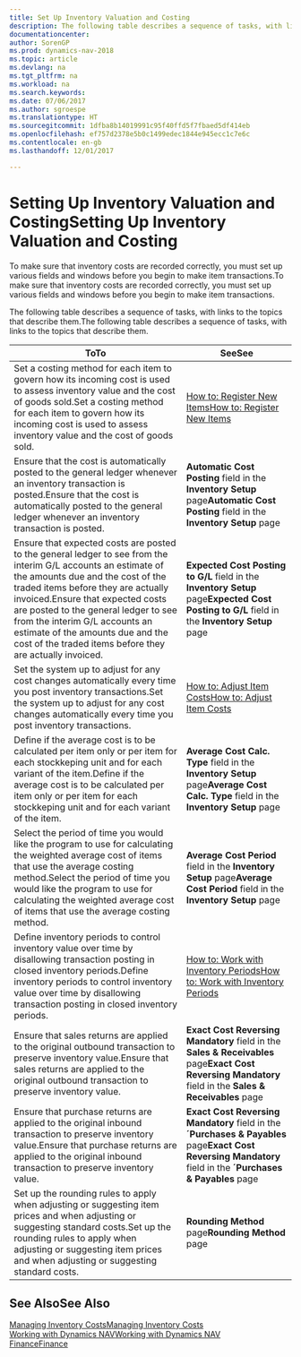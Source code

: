 ```yaml
---
title: Set Up Inventory Valuation and Costing
description: The following table describes a sequence of tasks, with links to the topics that describe them.
documentationcenter: 
author: SorenGP
ms.prod: dynamics-nav-2018
ms.topic: article
ms.devlang: na
ms.tgt_pltfrm: na
ms.workload: na
ms.search.keywords: 
ms.date: 07/06/2017
ms.author: sgroespe
ms.translationtype: HT
ms.sourcegitcommit: 1dfba8b14019991c95f40ffd5f7fbaed5df414eb
ms.openlocfilehash: ef757d2378e5b0c1499edec1844e945ecc1c7e6c
ms.contentlocale: en-gb
ms.lasthandoff: 12/01/2017

---
```

# <a name="setting-up-inventory-valuation-and-costing"></a><span data-ttu-id="17777-103">Setting Up Inventory Valuation and Costing</span><span class="sxs-lookup"><span data-stu-id="17777-103">Setting Up Inventory Valuation and Costing</span></span>
<span data-ttu-id="17777-104">To make sure that inventory costs are recorded correctly, you must set up various fields and windows before you begin to make item transactions.</span><span class="sxs-lookup"><span data-stu-id="17777-104">To make sure that inventory costs are recorded correctly, you must set up various fields and windows before you begin to make item transactions.</span></span>

<span data-ttu-id="17777-105">The following table describes a sequence of tasks, with links to the topics that describe them.</span><span class="sxs-lookup"><span data-stu-id="17777-105">The following table describes a sequence of tasks, with links to the topics that describe them.</span></span>

|<span data-ttu-id="17777-106">**To**</span><span class="sxs-lookup"><span data-stu-id="17777-106">**To**</span></span>|<span data-ttu-id="17777-107">**See**</span><span class="sxs-lookup"><span data-stu-id="17777-107">**See**</span></span>|  
|------------|-------------|  
|<span data-ttu-id="17777-108">Set a costing method for each item to govern how its incoming cost is used to assess inventory value and the cost of goods sold.</span><span class="sxs-lookup"><span data-stu-id="17777-108">Set a costing method for each item to govern how its incoming cost is used to assess inventory value and the cost of goods sold.</span></span>|[<span data-ttu-id="17777-109">How to: Register New Items</span><span class="sxs-lookup"><span data-stu-id="17777-109">How to: Register New Items</span></span>](inventory-how-register-new-items.md)|  
|<span data-ttu-id="17777-110">Ensure that the cost is automatically posted to the general ledger whenever an inventory transaction is posted.</span><span class="sxs-lookup"><span data-stu-id="17777-110">Ensure that the cost is automatically posted to the general ledger whenever an inventory transaction is posted.</span></span>|<span data-ttu-id="17777-111">**Automatic Cost Posting** field in the **Inventory Setup** page</span><span class="sxs-lookup"><span data-stu-id="17777-111">**Automatic Cost Posting** field in the **Inventory Setup** page</span></span>|  
|<span data-ttu-id="17777-112">Ensure that expected costs are posted to the general ledger to see from the interim G/L accounts an estimate of the amounts due and the cost of the traded items before they are actually invoiced.</span><span class="sxs-lookup"><span data-stu-id="17777-112">Ensure that expected costs are posted to the general ledger to see from the interim G/L accounts an estimate of the amounts due and the cost of the traded items before they are actually invoiced.</span></span>|<span data-ttu-id="17777-113">**Expected Cost Posting to G/L** field in the **Inventory Setup** page</span><span class="sxs-lookup"><span data-stu-id="17777-113">**Expected Cost Posting to G/L** field in the **Inventory Setup** page</span></span>|  
|<span data-ttu-id="17777-114">Set the system up to adjust for any cost changes automatically every time you post inventory transactions.</span><span class="sxs-lookup"><span data-stu-id="17777-114">Set the system up to adjust for any cost changes automatically every time you post inventory transactions.</span></span>|[<span data-ttu-id="17777-115">How to: Adjust Item Costs</span><span class="sxs-lookup"><span data-stu-id="17777-115">How to: Adjust Item Costs</span></span>](inventory-how-adjust-item-costs.md)|  
|<span data-ttu-id="17777-116">Define if the average cost is to be calculated per item only or per item for each stockkeping unit and for each variant of the item.</span><span class="sxs-lookup"><span data-stu-id="17777-116">Define if the average cost is to be calculated per item only or per item for each stockkeping unit and for each variant of the item.</span></span>|<span data-ttu-id="17777-117">**Average Cost Calc. Type** field in the **Inventory Setup** page</span><span class="sxs-lookup"><span data-stu-id="17777-117">**Average Cost Calc. Type** field in the **Inventory Setup** page</span></span>|  
|<span data-ttu-id="17777-118">Select the period of time you would like the program to use for calculating the weighted average cost of items that use the average costing method.</span><span class="sxs-lookup"><span data-stu-id="17777-118">Select the period of time you would like the program to use for calculating the weighted average cost of items that use the average costing method.</span></span>|<span data-ttu-id="17777-119">**Average Cost Period** field in the **Inventory Setup** page</span><span class="sxs-lookup"><span data-stu-id="17777-119">**Average Cost Period** field in the **Inventory Setup** page</span></span>|  
|<span data-ttu-id="17777-120">Define inventory periods to control inventory value over time by disallowing transaction posting in closed inventory periods.</span><span class="sxs-lookup"><span data-stu-id="17777-120">Define inventory periods to control inventory value over time by disallowing transaction posting in closed inventory periods.</span></span>|[<span data-ttu-id="17777-121">How to: Work with Inventory Periods</span><span class="sxs-lookup"><span data-stu-id="17777-121">How to: Work with Inventory Periods</span></span>](finance-how-to-work-with-inventory-periods.md)|  
|<span data-ttu-id="17777-122">Ensure that sales returns are applied to the original outbound transaction to preserve inventory value.</span><span class="sxs-lookup"><span data-stu-id="17777-122">Ensure that sales returns are applied to the original outbound transaction to preserve inventory value.</span></span>|<span data-ttu-id="17777-123">**Exact Cost Reversing Mandatory** field in the **Sales & Receivables** page</span><span class="sxs-lookup"><span data-stu-id="17777-123">**Exact Cost Reversing Mandatory** field in the **Sales & Receivables** page</span></span>|  
|<span data-ttu-id="17777-124">Ensure that purchase returns are applied to the original inbound transaction to preserve inventory value.</span><span class="sxs-lookup"><span data-stu-id="17777-124">Ensure that purchase returns are applied to the original inbound transaction to preserve inventory value.</span></span>|<span data-ttu-id="17777-125">**Exact Cost Reversing Mandatory** field in the **´Purchases & Payables** page</span><span class="sxs-lookup"><span data-stu-id="17777-125">**Exact Cost Reversing Mandatory** field in the **´Purchases & Payables** page</span></span>|
|<span data-ttu-id="17777-126">Set up the rounding rules to apply when adjusting or suggesting item prices and when adjusting or suggesting standard costs.</span><span class="sxs-lookup"><span data-stu-id="17777-126">Set up the rounding rules to apply when adjusting or suggesting item prices and when adjusting or suggesting standard costs.</span></span>|<span data-ttu-id="17777-127">**Rounding Method** page</span><span class="sxs-lookup"><span data-stu-id="17777-127">**Rounding Method** page</span></span>|  

## <a name="see-also"></a><span data-ttu-id="17777-128">See Also</span><span class="sxs-lookup"><span data-stu-id="17777-128">See Also</span></span>  
[<span data-ttu-id="17777-129">Managing Inventory Costs</span><span class="sxs-lookup"><span data-stu-id="17777-129">Managing Inventory Costs</span></span>](finance-manage-inventory-costs.md)  
[<span data-ttu-id="17777-130">Working with Dynamics NAV</span><span class="sxs-lookup"><span data-stu-id="17777-130">Working with Dynamics NAV</span></span>](ui-work-product.md)  
[<span data-ttu-id="17777-131">Finance</span><span class="sxs-lookup"><span data-stu-id="17777-131">Finance</span></span>](finance.md)  

